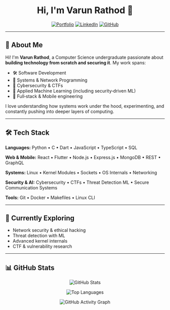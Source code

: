 <div align="center">

# Hi, I'm Varun Rathod 👋

[![Portfolio](https://img.shields.io/badge/Portfolio-Visit%20Site-brightgreen?style=for-the-badge\&logo=google-chrome\&logoColor=white)](https://zofspades.github.io/Portfolio/)
[![LinkedIn](https://img.shields.io/badge/LinkedIn-Connect-0A66C2?style=for-the-badge\&logo=linkedin\&logoColor=white)](https://www.linkedin.com/in/varunrathod07)
[![GitHub](https://img.shields.io/badge/GitHub-Follow-181717?style=for-the-badge\&logo=github\&logoColor=white)](https://github.com/ZofSpades)

</div>

---

## 🚀 About Me

Hi! I'm **Varun Rathod**, a Computer Science undergraduate passionate about **building technology from scratch and securing it**. My work spans:

* 🛠️ Software Development
* 🧵 Systems & Network Programming
* 🔐 Cybersecurity & CTFs
* 🤖 Applied Machine Learning (including security‑driven ML)
* 📱 Full‑stack & Mobile engineering

I love understanding how systems work under the hood, experimenting, and constantly pushing into deeper layers of computing.

---

## 🛠️ Tech Stack

**Languages:** Python • C • Dart • JavaScript • TypeScript • SQL

**Web & Mobile:** React • Flutter • Node.js • Express.js • MongoDB • REST • GraphQL

**Systems:** Linux • Kernel Modules • Sockets • OS Internals • Networking

**Security & AI:** Cybersecurity • CTFs • Threat Detection ML • Secure Communication Systems

**Tools:** Git • Docker • Makefiles • Linux CLI

---

## 🌱 Currently Exploring

* Network security & ethical hacking
* Threat detection with ML
* Advanced kernel internals
* CTF & vulnerability research

---

## 📊 GitHub Stats

<div align="center">

![GitHub Stats](https://github-readme-stats.vercel.app/api?username=ZofSpades&show_icons=true&theme=tokyonight&hide_border=true&include_all_commits=true)

![Top Languages](https://github-readme-stats.vercel.app/api/top-langs/?username=ZofSpades&theme=tokyonight&hide_border=true&layout=compact&langs_count=8)

![GitHub Activity Graph](https://github-readme-activity-graph.vercel.app/graph?username=ZofSpades&theme=tokyo-night&hide_border=true&area=true)

</div>

